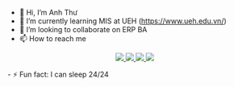 - 👋 Hi, I’m Anh Thư
- 🌱 I’m currently learning MIS at UEH (https://www.ueh.edu.vn/)
- 💞️ I’m looking to collaborate on ERP BA
- 📫 How to reach me

<p align="center">
  <a href="https://www.linkedin.com/in/anhthu6811/">
    <img src="https://img.icons8.com/fluent/48/000000/linkedin.png"/>
  </a>
  <a href="https://www.facebook.com/anhthu6811/">
    <img src="https://img.icons8.com/fluent/48/000000/facebook-new.png" target="_blank" />
  </a> 
  <a href="https://github.com/anhthu6811">
    <img src="https://img.icons8.com/fluent/48/000000/github.png"/>
  </a>
  <a href="mailto:nguyenngocanhthu109@gmail.com" alt="Email">
    <img src="https://img.icons8.com/fluent/48/000000/mailing.png"/>
  </a>
</p>
- ⚡ Fun fact: I can sleep 24/24

<!---
anhthu6811/anhthu6811 is a ✨ special ✨ repository because its `README.md` (this file) appears on your GitHub profile.
You can click the Preview link to take a look at your changes.
--->
